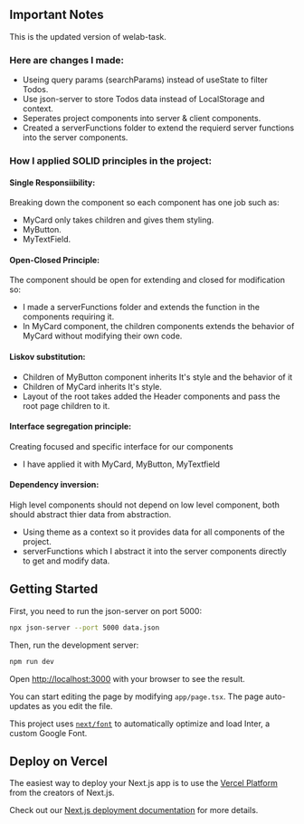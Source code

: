 ## Important Notes

This is the updated version of welab-task.

### Here are changes I made:

-   Useing query params (searchParams) instead of useState to filter Todos.
-   Use json-server to store Todos data instead of LocalStorage and context.
-   Seperates project components into server & client components.
-   Created a serverFunctions folder to extend the requierd server functions into the server components.

### How I applied SOLID principles in the project:

#### Single Responsiibility:

Breaking down the component so each component has one job such as:

-   MyCard only takes children and gives them styling.
-   MyButton.
-   MyTextField.

#### Open-Closed Principle:

The component should be open for extending and closed for modification so:

-   I made a serverFunctions folder and extends the function in the components requiring it.
-   In MyCard component, the children components extends the behavior of MyCard without modifying their own code.

#### Liskov substitution:

-   Children of MyButton component inherits It's style and the behavior of it
-   Children of MyCard inherits It's style.
-   Layout of the root takes added the Header components and pass the root page children to it.

#### Interface segregation principle:

Creating focused and specific interface for our components

-   I have applied it with MyCard, MyButton, MyTextfield

#### Dependency inversion:

High level components should not depend on low level component, both should abstract thier data from abstraction.

-   Using theme as a context so it provides data for all components of the project.
-   serverFunctions which I abstract it into the server components directly to get and modify data.

## Getting Started

First, you need to run the json-server on port 5000:

```bash
npx json-server --port 5000 data.json
```

Then, run the development server:

```bash
npm run dev
```

Open [http://localhost:3000](http://localhost:3000) with your browser to see the result.

You can start editing the page by modifying `app/page.tsx`. The page auto-updates as you edit the file.

This project uses [`next/font`](https://nextjs.org/docs/basic-features/font-optimization) to automatically optimize and load Inter, a custom Google Font.

## Deploy on Vercel

The easiest way to deploy your Next.js app is to use the [Vercel Platform](https://vercel.com/new?utm_medium=default-template&filter=next.js&utm_source=create-next-app&utm_campaign=create-next-app-readme) from the creators of Next.js.

Check out our [Next.js deployment documentation](https://nextjs.org/docs/deployment) for more details.
